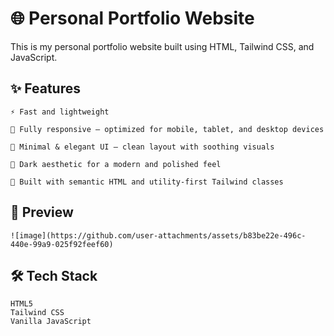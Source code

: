 
# 🌐 Personal Portfolio Website

This is my personal portfolio website built using HTML, Tailwind CSS, and JavaScript.

## ✨ Features
    ⚡ Fast and lightweight

    📱 Fully responsive – optimized for mobile, tablet, and desktop devices

    🎨 Minimal & elegant UI – clean layout with soothing visuals

    🌙 Dark aesthetic for a modern and polished feel

    🔧 Built with semantic HTML and utility-first Tailwind classes

## 📸 Preview
    ![image](https://github.com/user-attachments/assets/b83be22e-496c-440e-99a9-025f92feef60)


## 🛠️ Tech Stack
    HTML5
    Tailwind CSS
    Vanilla JavaScript

